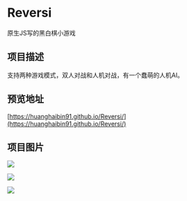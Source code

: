 # Reversi

原生JS写的黑白棋小游戏

## 项目描述 ##

支持两种游戏模式，双人对战和人机对战，有一个蠢萌的人机AI。

## 预览地址 ##

[https://huanghaibin91.github.io/Reversi/](https://huanghaibin91.github.io/Reversi/)

## 项目图片 ##

![](https://github.com/huanghaibin91/Reversi/blob/master/image/image.png?raw=true)

![](https://github.com/huanghaibin91/Reversi/blob/master/image/image2.png?raw=true)

![](https://github.com/huanghaibin91/Reversi/blob/master/image/image3.png?raw=true)
